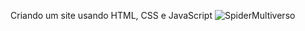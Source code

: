 Criando um site usando HTML, CSS e JavaScript
![SpiderMultiverso](https://user-images.githubusercontent.com/77894989/171301954-9a74f172-723a-4474-9a92-40d6a65917c6.jpg)
